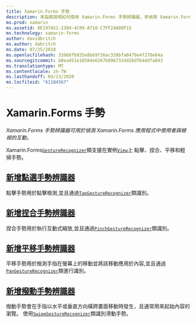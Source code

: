 ```yaml
---
title: Xamarin.Forms 手勢
description: 本指南說明如何使用 Xamarin.Forms 手勢辨識器，來偵測 Xamarin.Forms 應用程式中使用者與檢視的互動。
ms.prod: xamarin
ms.assetid: 0E197A51-2304-4C09-A710-C7FF24A89F15
ms.technology: xamarin-forms
author: davidbritch
ms.author: dabritch
ms.date: 07/25/2018
ms.openlocfilehash: 33968fb935e8b69736ac338bfa0479e4f278e64a
ms.sourcegitcommit: b0ea451e18504e6267b896732dd26df64ddfa843
ms.translationtype: MT
ms.contentlocale: zh-TW
ms.lasthandoff: 04/13/2020
ms.locfileid: "61184567"
---
```

# <a name="xamarinforms-gestures"></a>Xamarin.Forms 手勢

_Xamarin.Forms 手勢辨識器可用於偵測 Xamarin.Forms 應用程式中使用者與檢視的互動。_

Xamarin.Forms[`GestureRecognizer`](xref:Xamarin.Forms.GestureRecognizer)類支援在實例[`View`](xref:Xamarin.Forms.View)上 點擊、捏合、平移和輕掃手勢。

## <a name="adding-a-tap-gesture-recognizer"></a>[新增點選手勢辨識器](tap.md)

點擊手勢用於點擊檢測,並且通過[`TapGestureRecognizer`](xref:Xamarin.Forms.TapGestureRecognizer)類識別。

## <a name="adding-a-pinch-gesture-recognizer"></a>[新增捏合手勢辨識器](pinch.md)

捏合手勢用於執行互動式縮放,並且通過[`PinchGestureRecognizer`](xref:Xamarin.Forms.PinchGestureRecognizer)類識別。

## <a name="adding-a-pan-gesture-recognizer"></a>[新增平移手勢辨識器](pan.md)

平移手勢用於檢測手指在螢幕上的移動並將該移動應用於內容,並且通過[`PanGestureRecognizer`](xref:Xamarin.Forms.PanGestureRecognizer)類進行識別。

## <a name="adding-a-swipe-gesture-recognizer"></a>[新增撥動手勢辨識器](swipe.md)

撥動手勢會在手指以水平或垂直方向橫跨畫面移動時發生，且通常用來起始內容的瀏覽。 使用[`SwipeGestureRecognizer`](xref:Xamarin.Forms.SwipeGestureRecognizer)類識別滑動手勢。
